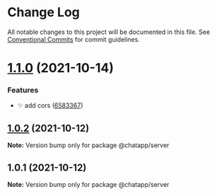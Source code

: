# Change Log

All notable changes to this project will be documented in this file.
See [Conventional Commits](https://conventionalcommits.org) for commit guidelines.

# [1.1.0](https://github.com/SushiWaUmai/Simple-Chatapp/compare/v1.0.2...v1.1.0) (2021-10-14)


### Features

* :sparkles: add cors ([6583367](https://github.com/SushiWaUmai/Simple-Chatapp/commit/6583367014bef4a2b17125acd6ab99732fea41f3))






## [1.0.2](https://github.com/SushiWaUmai/Simple-Chatapp/compare/v1.0.1...v1.0.2) (2021-10-12)

**Note:** Version bump only for package @chatapp/server





## 1.0.1 (2021-10-12)

**Note:** Version bump only for package @chatapp/server
